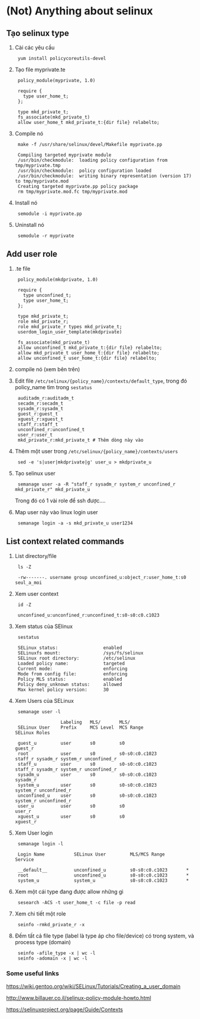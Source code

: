 # (Not) Anything about selinux

## Tạo selinux type

1. Cài các yêu cầu

        yum install policycoreutils-devel

2. Tạo file myprivate.te

        policy_module(myprivate, 1.0)

        require {
          type user_home_t;
        };

        type mkd_private_t;
        fs_associate(mkd_private_t)
        allow user_home_t mkd_private_t:{dir file} relabelto;

3. Compile nó

        make -f /usr/share/selinux/devel/Makefile myprivate.pp

        Compiling targeted myprivate module
        /usr/bin/checkmodule:  loading policy configuration from tmp/myprivate.tmp
        /usr/bin/checkmodule:  policy configuration loaded
        /usr/bin/checkmodule:  writing binary representation (version 17) to tmp/myprivate.mod
        Creating targeted myprivate.pp policy package
        rm tmp/myprivate.mod.fc tmp/myprivate.mod

4. Install nó

        semodule -i myprivate.pp

5. Uninstall nó

        semodule -r myprivate

## Add user role

1. .te file

        policy_module(mkdprivate, 1.0)

        require {
          type unconfined_t;
          type user_home_t;
        };

        type mkd_private_t;
        role mkd_private_r;
        role mkd_private_r types mkd_private_t;
        userdom_login_user_template(mkdprivate)

        fs_associate(mkd_private_t)
        allow unconfined_t mkd_private_t:{dir file} relabelto;
        allow mkd_private_t user_home_t:{dir file} relabelto;
        allow unconfined_t user_home_t:{dir file} relabelto;

2. compile nó (xem bên trên)
3. Edit file `/etc/selinux/{policy_name}/contexts/default_type`, trong đó policy_name tìm trong `sestatus`

        auditadm_r:auditadm_t
        secadm_r:secadm_t
        sysadm_r:sysadm_t
        guest_r:guest_t
        xguest_r:xguest_t
        staff_r:staff_t
        unconfined_r:unconfined_t
        user_r:user_t
        mkd_private_r:mkd_private_t # Thêm dòng này vào
4. Thêm một user trong `/etc/selinux/{policy_name}/contexts/users`

        sed -e 's|user|mkdprivate|g' user_u > mkdprivate_u

5. Tạo selinux user

        semanage user -a -R "staff_r sysadm_r system_r unconfined_r mkd_private_r" mkd_private_u

    Trong đó có 1 vài role để ssh được....

6. Map user này vào linux login user

        semanage login -a -s mkd_private_u user1234

## List context related commands

1. List directory/file

        ls -Z

        -rw-------. username group unconfined_u:object_r:user_home_t:s0 seul_a_moi

2. Xem user context

        id -Z

        unconfined_u:unconfined_r:unconfined_t:s0-s0:c0.c1023

3. Xem status của SElinux

        sestatus

        SELinux status:                 enabled
        SELinuxfs mount:                /sys/fs/selinux
        SELinux root directory:         /etc/selinux
        Loaded policy name:             targeted
        Current mode:                   enforcing
        Mode from config file:          enforcing
        Policy MLS status:              enabled
        Policy deny_unknown status:     allowed
        Max kernel policy version:      30

4. Xem Users của SELinux

        semanage user -l

                        Labeling   MLS/       MLS/
        SELinux User    Prefix     MCS Level  MCS Range                      SELinux Roles

        guest_u         user       s0         s0                             guest_r
        root            user       s0         s0-s0:c0.c1023                 staff_r sysadm_r system_r unconfined_r
        staff_u         user       s0         s0-s0:c0.c1023                 staff_r sysadm_r system_r unconfined_r
        sysadm_u        user       s0         s0-s0:c0.c1023                 sysadm_r
        system_u        user       s0         s0-s0:c0.c1023                 system_r unconfined_r
        unconfined_u    user       s0         s0-s0:c0.c1023                 system_r unconfined_r
        user_u          user       s0         s0                             user_r
        xguest_u        user       s0         s0                             xguest_r

5. Xem User login

        semanage login -l

        Login Name           SELinux User         MLS/MCS Range        Service

        __default__          unconfined_u         s0-s0:c0.c1023       *
        root                 unconfined_u         s0-s0:c0.c1023       *
        system_u             system_u             s0-s0:c0.c1023       *
6. Xem một cái type đang được allow những gì

        sesearch -ACS -t user_home_t -c file -p read

7. Xem chi tiết một role

        seinfo -rmkd_private_r -x

8. Đếm tất cả file type (label là type áp cho file/device) có trong system, và process type (domain)

        seinfo -afile_type -x | wc -l
        seinfo -adomain -x | wc -l

### Some useful links

https://wiki.gentoo.org/wiki/SELinux/Tutorials/Creating_a_user_domain

http://www.billauer.co.il/selinux-policy-module-howto.html

https://selinuxproject.org/page/Guide/Contexts
